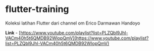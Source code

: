 # flutter-training
Koleksi latihan Flutter dari channel om Erico Darmawan Handoyo

**Link** - [https://www.youtube.com/playlist?list=PLZQbl9Jhl-VACm40h5t6QMDB92WlopQmV](https://www.youtube.com/playlist?list=PLZQbl9Jhl-VACm40h5t6QMDB92WlopQmV)
